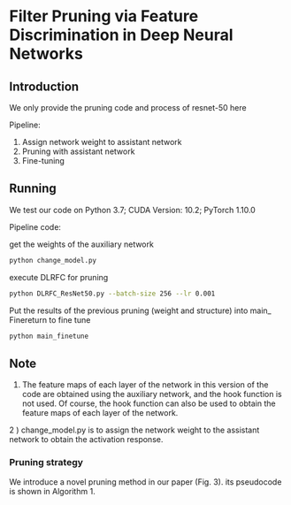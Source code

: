 # Filter Pruning via Feature Discrimination in Deep Neural Networks

## Introduction
We only provide the pruning code and process of resnet-50 here

Pipeline:
1. Assign network weight to assistant network
2. Pruning with assistant network
3. Fine-tuning

##  Running

We test our code on Python 3.7; CUDA Version: 10.2; PyTorch 1.10.0 

Pipeline code:

get the weights of the auxiliary network
```bash
python change_model.py
```
execute DLRFC for pruning
```bash
python DLRFC_ResNet50.py --batch-size 256 --lr 0.001
```
Put the results of the previous pruning (weight and structure) into main_ Finereturn to fine tune
```bash
python main_finetune
```

## Note
1) The feature maps of each layer of the network in this version of the code are obtained using the auxiliary network, and the hook function is not used. Of course, the hook function can also be used to obtain the feature maps of each layer of the network.

2 ) change_model.py is to assign the network weight to the assistant network to obtain the activation response.
### Pruning strategy

We introduce a novel pruning method in our paper (Fig. 3). its pseudocode is shown in Algorithm 1. 
